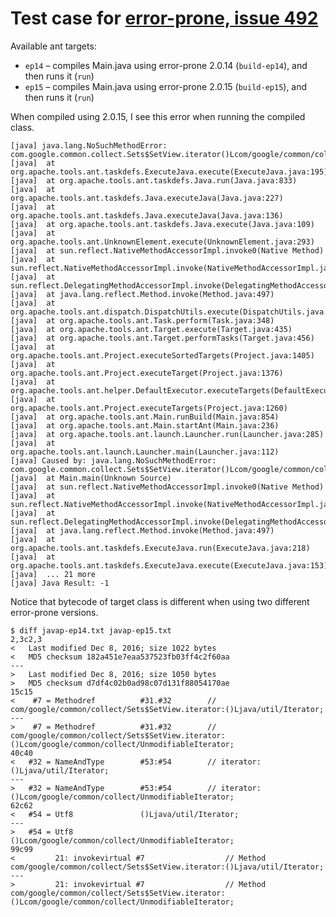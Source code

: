 # Test case for [error-prone, issue 492](https://github.com/google/error-prone/issues/492)

Available ant targets:

* `ep14` – compiles Main.java using error-prone 2.0.14 (`build-ep14`), and then runs it (`run`)
* `ep15` – compiles Main.java using error-prone 2.0.15 (`build-ep15`), and then runs it (`run`)

When compiled using 2.0.15, I see this error when running the compiled class.

    [java] java.lang.NoSuchMethodError: com.google.common.collect.Sets$SetView.iterator()Lcom/google/common/collect/UnmodifiableIterator;
    [java] 	at org.apache.tools.ant.taskdefs.ExecuteJava.execute(ExecuteJava.java:195)
    [java] 	at org.apache.tools.ant.taskdefs.Java.run(Java.java:833)
    [java] 	at org.apache.tools.ant.taskdefs.Java.executeJava(Java.java:227)
    [java] 	at org.apache.tools.ant.taskdefs.Java.executeJava(Java.java:136)
    [java] 	at org.apache.tools.ant.taskdefs.Java.execute(Java.java:109)
    [java] 	at org.apache.tools.ant.UnknownElement.execute(UnknownElement.java:293)
    [java] 	at sun.reflect.NativeMethodAccessorImpl.invoke0(Native Method)
    [java] 	at sun.reflect.NativeMethodAccessorImpl.invoke(NativeMethodAccessorImpl.java:62)
    [java] 	at sun.reflect.DelegatingMethodAccessorImpl.invoke(DelegatingMethodAccessorImpl.java:43)
    [java] 	at java.lang.reflect.Method.invoke(Method.java:497)
    [java] 	at org.apache.tools.ant.dispatch.DispatchUtils.execute(DispatchUtils.java:106)
    [java] 	at org.apache.tools.ant.Task.perform(Task.java:348)
    [java] 	at org.apache.tools.ant.Target.execute(Target.java:435)
    [java] 	at org.apache.tools.ant.Target.performTasks(Target.java:456)
    [java] 	at org.apache.tools.ant.Project.executeSortedTargets(Project.java:1405)
    [java] 	at org.apache.tools.ant.Project.executeTarget(Project.java:1376)
    [java] 	at org.apache.tools.ant.helper.DefaultExecutor.executeTargets(DefaultExecutor.java:41)
    [java] 	at org.apache.tools.ant.Project.executeTargets(Project.java:1260)
    [java] 	at org.apache.tools.ant.Main.runBuild(Main.java:854)
    [java] 	at org.apache.tools.ant.Main.startAnt(Main.java:236)
    [java] 	at org.apache.tools.ant.launch.Launcher.run(Launcher.java:285)
    [java] 	at org.apache.tools.ant.launch.Launcher.main(Launcher.java:112)
    [java] Caused by: java.lang.NoSuchMethodError: com.google.common.collect.Sets$SetView.iterator()Lcom/google/common/collect/UnmodifiableIterator;
    [java] 	at Main.main(Unknown Source)
    [java] 	at sun.reflect.NativeMethodAccessorImpl.invoke0(Native Method)
    [java] 	at sun.reflect.NativeMethodAccessorImpl.invoke(NativeMethodAccessorImpl.java:62)
    [java] 	at sun.reflect.DelegatingMethodAccessorImpl.invoke(DelegatingMethodAccessorImpl.java:43)
    [java] 	at java.lang.reflect.Method.invoke(Method.java:497)
    [java] 	at org.apache.tools.ant.taskdefs.ExecuteJava.run(ExecuteJava.java:218)
    [java] 	at org.apache.tools.ant.taskdefs.ExecuteJava.execute(ExecuteJava.java:153)
    [java] 	... 21 more
    [java] Java Result: -1

Notice that bytecode of target class is different when using two different error-prone versions.

    $ diff javap-ep14.txt javap-ep15.txt 
    2,3c2,3
    <   Last modified Dec 8, 2016; size 1022 bytes
    <   MD5 checksum 182a451e7eaa537523fb03ff4c2f60aa
    ---
    >   Last modified Dec 8, 2016; size 1050 bytes
    >   MD5 checksum d7df4c02b0ad98c07d131f88054170ae
    15c15
    <    #7 = Methodref          #31.#32        // com/google/common/collect/Sets$SetView.iterator:()Ljava/util/Iterator;
    ---
    >    #7 = Methodref          #31.#32        // com/google/common/collect/Sets$SetView.iterator:()Lcom/google/common/collect/UnmodifiableIterator;
    40c40
    <   #32 = NameAndType        #53:#54        // iterator:()Ljava/util/Iterator;
    ---
    >   #32 = NameAndType        #53:#54        // iterator:()Lcom/google/common/collect/UnmodifiableIterator;
    62c62
    <   #54 = Utf8               ()Ljava/util/Iterator;
    ---
    >   #54 = Utf8               ()Lcom/google/common/collect/UnmodifiableIterator;
    99c99
    <         21: invokevirtual #7                  // Method com/google/common/collect/Sets$SetView.iterator:()Ljava/util/Iterator;
    ---
    >         21: invokevirtual #7                  // Method com/google/common/collect/Sets$SetView.iterator:()Lcom/google/common/collect/UnmodifiableIterator;
    
